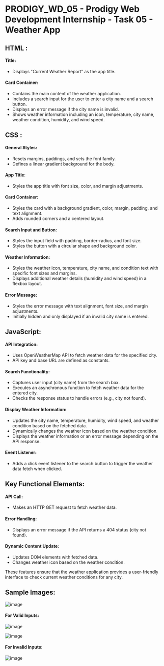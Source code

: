 # PRODIGY_WD_05 - Prodigy Web Development Internship - Task 05 - Weather App

<h2>HTML :</h2>

<h4>Title:</h4>

- Displays "Current Weather Report" as the app title.

<h4>Card Container:</h4>

- Contains the main content of the weather application.
- Includes a search input for the user to enter a city name and a search button.
- Displays an error message if the city name is invalid.
- Shows weather information including an icon, temperature, city name, weather condition, humidity, and wind speed.

<h2>CSS :</h2>

<h4>General Styles:</h4>

- Resets margins, paddings, and sets the font family.
- Defines a linear gradient background for the body.

<h4>App Title:</h4>

- Styles the app title with font size, color, and margin adjustments.

<h4>Card Container:</h4>

- Styles the card with a background gradient, color, margin, padding, and text alignment.
- Adds rounded corners and a centered layout.

<h4>Search Input and Button:</h4>

- Styles the input field with padding, border-radius, and font size.
- Styles the button with a circular shape and background color.

<h4>Weather Information:</h4>

- Styles the weather icon, temperature, city name, and condition text with specific font sizes and margins.
- Displays additional weather details (humidity and wind speed) in a flexbox layout.

<h4>Error Message:</h4>

- Styles the error message with text alignment, font size, and margin adjustments.
- Initially hidden and only displayed if an invalid city name is entered.

<h2>JavaScript:</h2>

<h4>API Integration:</h4>

- Uses OpenWeatherMap API to fetch weather data for the specified city.
- API key and base URL are defined as constants.

<h4>Search Functionality:</h4>

- Captures user input (city name) from the search box.
- Executes an asynchronous function to fetch weather data for the entered city.
- Checks the response status to handle errors (e.g., city not found).

<h4>Display Weather Information:</h4>

- Updates the city name, temperature, humidity, wind speed, and weather condition based on the fetched data.
- Dynamically changes the weather icon based on the weather condition.
- Displays the weather information or an error message depending on the API response.

<h4>Event Listener:</h4>

- Adds a click event listener to the search button to trigger the weather data fetch when clicked.

<h2>Key Functional Elements:</h2>

<h4>API Call:</h4>

- Makes an HTTP GET request to fetch weather data.

<h4>Error Handling:</h4>

- Displays an error message if the API returns a 404 status (city not found).

<h4>Dynamic Content Update:</h4>

- Updates DOM elements with fetched data.
- Changes weather icon based on the weather condition.

These features ensure that the weather application provides a user-friendly interface to check current weather conditions for any city.

<h2>Sample Images: </h2>

![image](https://github.com/user-attachments/assets/9c888f27-9b83-4444-80bf-48fbc77c79d2)

<h4>For Valid Inputs: </h4>

![image](https://github.com/user-attachments/assets/341918d8-0eaf-4e37-b5f1-b8236fa67282)

![image](https://github.com/user-attachments/assets/e05cd480-a980-4c81-b0fa-3fa7206cf0ac)

<h4>For Invalid Inputs: </h4>

![image](https://github.com/user-attachments/assets/acde3532-24fd-4c3c-8880-76baaf411fd0)
